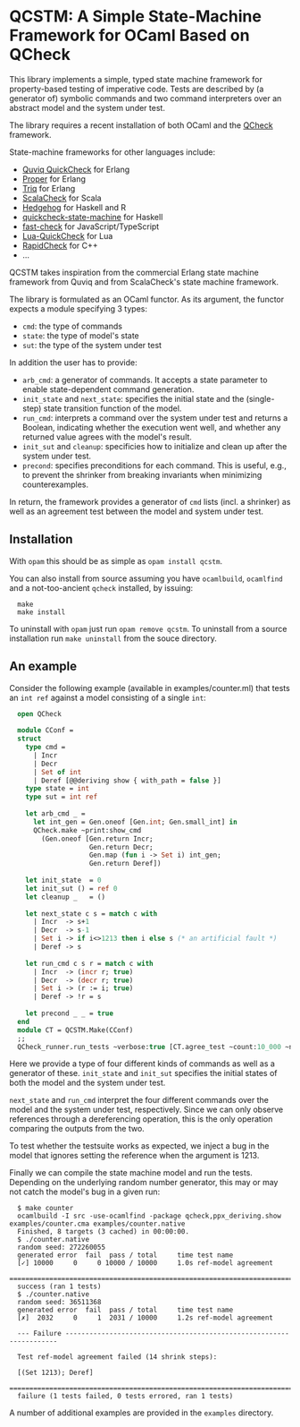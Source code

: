 QCSTM: A Simple State-Machine Framework for OCaml Based on QCheck 
=================================================================

This library implements a simple, typed state machine framework for
property-based testing of imperative code. Tests are described by (a
generator of) symbolic commands and two command interpreters over an
abstract model and the system under test.

The library requires a recent installation of both OCaml and the [QCheck](https://github.com/c-cube/qcheck) framework.

State-machine frameworks for other languages include:
 - [Quviq QuickCheck](http://www.quviq.com/downloads/) for Erlang
 - [Proper](https://proper-testing.github.io/) for Erlang  
 - [Triq](http://krestenkrab.github.io/triq/) for Erlang  
 - [ScalaCheck](https://www.scalacheck.org/) for Scala  
 - [Hedgehog](https://github.com/hedgehogqa) for Haskell and R  
 - [quickcheck-state-machine](https://github.com/advancedtelematic/quickcheck-state-machine) for Haskell
 - [fast-check](https://github.com/dubzzz/fast-check) for JavaScript/TypeScript  
 - [Lua-QuickCheck](https://github.com/luc-tielen/lua-quickcheck) for Lua  
 - [RapidCheck](https://github.com/emil-e/rapidcheck) for C++  
 - ...

QCSTM takes inspiration from the commercial Erlang state machine
framework from Quviq and from ScalaCheck's state machine framework.

The library is formulated as an OCaml functor. As its argument, the
functor expects a module specifying 3 types:

- `cmd`: the type of commands
- `state`: the type of model's state
- `sut`: the type of the system under test

In addition the user has to provide:

- `arb_cmd`: a generator of commands. It accepts a state parameter to enable state-dependent command generation.
- `init_state` and `next_state`: specifies the initial state and the (single-step) state transition function
                                 of the model.
- `run_cmd`: interprets a command over the system under test and returns a Boolean, indicating whether the
             execution went well, and whether any returned value agrees with the model's result.
- `init_sut` and `cleanup`: specificies how to initialize and clean up after the system under test.
- `precond`: specifies preconditions for each command. This is useful, e.g., to prevent the shrinker from
             breaking invariants when minimizing counterexamples.

In return, the framework provides a generator of `cmd` lists (incl. a shrinker)
as well as an agreement test between the model and system under test.


Installation
------------

With `opam` this should be as simple as `opam install qcstm`.

You can also install from source assuming you have `ocamlbuild`,
`ocamlfind` and a not-too-ancient `qcheck` installed, by issuing:
```
  make
  make install
```

To uninstall with `opam` just run `opam remove qcstm`.
To uninstall from a source installation run `make uninstall`
from the souce directory.


An example
----------

Consider the following example (available in examples/counter.ml) that
tests an `int ref` against a model consisting of a single `int`:

```ocaml
  open QCheck
  
  module CConf =
  struct
    type cmd =
      | Incr
      | Decr
      | Set of int
      | Deref [@@deriving show { with_path = false }]
    type state = int
    type sut = int ref
  
    let arb_cmd _ =
      let int_gen = Gen.oneof [Gen.int; Gen.small_int] in
      QCheck.make ~print:show_cmd
        (Gen.oneof [Gen.return Incr;
                    Gen.return Decr;
                    Gen.map (fun i -> Set i) int_gen;
                    Gen.return Deref])
  
    let init_state  = 0
    let init_sut () = ref 0
    let cleanup _   = ()
  
    let next_state c s = match c with
      | Incr  -> s+1
      | Decr  -> s-1
      | Set i -> if i<>1213 then i else s (* an artificial fault *)
      | Deref -> s
  
    let run_cmd c s r = match c with
      | Incr  -> (incr r; true)
      | Decr  -> (decr r; true)
      | Set i -> (r := i; true)
      | Deref -> !r = s
        
    let precond _ _ = true
  end
  module CT = QCSTM.Make(CConf)
  ;;
  QCheck_runner.run_tests ~verbose:true [CT.agree_test ~count:10_000 ~name:"ref-model agreement"]
```

Here we provide a type of four different kinds of commands as well as
a generator of these. `init_state` and `init_sut` specifies the
initial states of both the model and the system under test.

`next_state` and `run_cmd` interpret the four different commands over
the model and the system under test, respectively. Since we can only
observe references through a dereferencing operation, this is the only
operation comparing the outputs from the two.

To test whether the testsuite works as expected, we inject a bug in
the model that ignores setting the reference when the argument is
1213.

Finally we can compile the state machine model and run the
tests. Depending on the underlying random number generator, this may
or may not catch the model's bug in a given run:


```
  $ make counter
  ocamlbuild -I src -use-ocamlfind -package qcheck,ppx_deriving.show examples/counter.cma examples/counter.native
  Finished, 8 targets (3 cached) in 00:00:00.
  $ ./counter.native 
  random seed: 272260055
  generated error  fail  pass / total     time test name
  [✓] 10000     0     0 10000 / 10000     1.0s ref-model agreement
  ================================================================================
  success (ran 1 tests)
  $ ./counter.native 
  random seed: 36511368
  generated error  fail  pass / total     time test name
  [✗]  2032     0     1  2031 / 10000     1.2s ref-model agreement
  
  --- Failure --------------------------------------------------------------------
  
  Test ref-model agreement failed (14 shrink steps):
  
  [(Set 1213); Deref]
  ================================================================================
  failure (1 tests failed, 0 tests errored, ran 1 tests)
```


A number of additional examples are provided in the `examples` directory.
